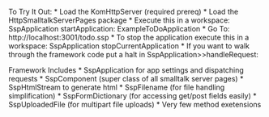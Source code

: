 To Try It Out:
	* Load the KomHttpServer (required prereq)
	* Load the HttpSmalltalkServerPages package
	* Execute this in a workspace:
		SspApplication startApplication: ExampleToDoApplication
	* Go To:  http://localhost:3001/todo.ssp
	* To stop the application execute this in a workspace: 
		SspApplication stopCurrentApplication
	* If you want to walk through the framework code put a halt in SspApplication>>handleRequest:
	
Framework Includes
    * SspApplication for app settings and dispatching requests
    * SspComponent (super class of all smalltalk server pages)
    * SspHtmlStream to generate html
    * SspFilename (for file handling simplification)
    * SspFormDictionary (for accessing get/post fields easily)
    * SspUploadedFile (for multipart file uploads)
    * Very few method exetensions

	
